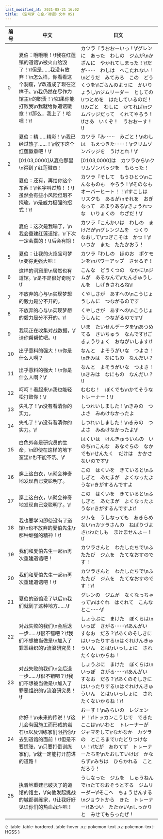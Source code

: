 ```yaml
---
last_modified_at: 2021-08-21 16:02
title: 《宝可梦 心金／魂银》文本 051
---
```

| 编号 | 中文 | 日文 |
| ---- | ---- | ---- |
| 0 | 夏伯：哦哦哦！\f我在红莲镇的道馆\n被火山给毁了！\f但是……我没有放弃！\n怎么样，你看看这个洞窟，\f改造成了现在这样子。\n我仍然在尽作为馆主\r的职责！\f如果你能打败我\n我就给你道馆徽章！\f那么，我上了！哈嘿！\f | カツラ『うおおーいっ！\fグレンに　あった　わしの　ジムが\nかざんに　やかれてしまった！\fだが⋯⋯　わしは　へこたれない！\nどうだ　みてみろ　この　どうくつを\fごらんのように　かいりょうし\nジムリーダー　としての\rつとめを　はたしているのだ！\fみごと　わしに　かてれば\nジムバッジだって　くれてやろう！\fさあ　いくぞ！　うおおーす！\f |
| 1 | 夏伯：精……精彩！\n我已经过热了……！\r收下这个红莲徽章吧！\f | カツラ『み⋯⋯　みごと！\nわしは　もえつきた⋯⋯！\rクリムゾンバッジを　うけとれ！\f |
| 2 | [0103,0000]从夏伯那里\n得到了红莲徽章！ | [0103,0000]は　カツラから\nクリムゾンバッジを　もらった！ |
| 3 | 夏伯：还有，再给你这个东西！\f名字叫过热！！\f虽然会有些小风险但瑕不掩瑜，\n是威力极强的招式！\f | カツラ『そして　もうひとつ\nこんなものも　やろう！\fそのなも　オーバーヒート！！\fすこしは　リスクも　あるが\nそれを　おぎなって　あまりある\rきょうれつな　いりょくの　わざだ！\f |
| 4 | 夏伯：这次是我输了，\n我会重建红莲道馆，\r下次一定会赢的！\f后会有期！ | カツラ『こんかいは　わしの　まけだが\nグレンジムを　つくり　なおして\rつぎこそは　かつ！\fいつか　また　たたかおう！ |
| 5 | 夏伯：让我的火焰宝可梦\n变得更强大吧！ | カツラ『わしの　ほのお　ポケモンを\nパワーアップ　させるぞ！ |
| 6 | 这样的洞窟里\n居然也有道馆。\r是不是很好奇呢？\f | こんな　どうくつの　なかに\nジムが　あるなんて\rたんきゅうしんを　しげきされるね\f |
| 7 | 不放弃的心与\n实现梦想的毅力是分不开的。 | くやしさが　あすへの\nこうじょうしんに　つながるのです |
| 8 | 不放弃的心与\n实现梦想的毅力是分不开的。\f | くやしさが　あすへの\nこうじょうしんに　つながるのです\f |
| 9 | 我现正在收集对战数据，\f请你帮帮忙吧。\f | いま　たいせんデータを\nあつめてる　さいちゅう　なんです\fごきょうりょく　おねがいします\f |
| 10 | 出乎意料的强大！\n你是什么人啊？ | なんと　よそうがいな　つよさ！\nきみは　なにもの　なんだい？ |
| 11 | 出乎意料的强大！\n你是什么人啊？\f | なんと　よそうがいな　つよさ！\nきみは　なにもの　なんだい？\f |
| 12 | 呵呵！看起来\n我也能轻松打败你！\f | むむむ！　ぼくでも\nかてそうな　トレーナー！\f |
| 13 | 失礼了！\n没有看清你的实力。 | しつれいしました！\nきみの　つよさ　みぬけなかったよ |
| 14 | 失礼了！\n没有看清你的实力。\f | しつれいしました！\nきみの　つよさ　みぬけなかったよ\f |
| 15 | 白色外套是研究员的生命，\n即使在这样的地下室里\r也不能不洗。\f | はくいは　けんきゅういんの　いのち\nこんな　あなぐらの　なかでも\rせんたく　だけは　かかさないのです\f |
| 16 | 穿上这白衣，\n就会神奇地发现自己变聪明了。 | この　はくいを　きていると\nふしぎと　あたまが　よくなったような\rきがするんですよ |
| 17 | 穿上这白衣，\n就会神奇地发现自己变聪明了。\f | この　はくいを　きていると\nふしぎと　あたまが　よくなったような\rきがするんですよ\f |
| 18 | 我也要学习即使没有了道馆\n也不放弃的夏伯先生\r那种顽强的精神！\f | ジムを　うしなっても　あきらめない\nカツラさんの　ねばりづよさ\rわたしも　まけませんよー！\f |
| 19 | 我们和夏伯先生一起\n再次重建道馆吧！ | カツラさんと　わたしたちで\nふたたび　ジムを　たてなおすのです！ |
| 20 | 我们和夏伯先生一起\n再次重建道馆吧！\f | カツラさんと　わたしたちで\nふたたび　ジムを　たてなおすのです！\f |
| 21 | 夏伯的道馆没了以后\n我们就到了这种地方……\f | グレンの　ジムが　なくなっちゃって\nはぐれ　はぐれて　こんなとこ⋯⋯\f |
| 22 | 对战失败的我们\n会后退一步……\f很不错吧？\f我们不想被当做是\n加入了罪恶组织的\r流浪研究员！ | しょうぶに　まけた　ぼくらは\nいっぽ　さがる⋯⋯\fあんがい　すなお　だろ？\fあくのそしきに　はいったりする\nはぐれけんきゅういん　とは\rいっしょに　されたくないからね！ |
| 23 | 对战失败的我们\n会后退一步……\f很不错吧？\f我们不想被当做是\n加入了罪恶组织的\r流浪研究员！\f | しょうぶに　まけた　ぼくらは\nいっぽ　さがる⋯⋯\fあんがい　すなお　だろ？\fあくのそしきに　はいったりする\nはぐれけんきゅういん　とは\rいっしょに　されたくないからね！\f |
| 24 | 你好！\n未来的传说！\f这儿会有因施工而形成的岩石\n以及训练家们阻挡你\r去到道馆的面前！\f但是不要慌张，\n只要打倒训练家们，\r就一定能打开前进的道路！ | おーす！\nみらいの　レジェンド！\fトッカンこうじで　できた　ここは\nいわと　トレーナーが　ジャマをして\rなかなか　カツラの　ところまで\rたどりつけない！\fだが　あわてず　トレーナーたちを\nたおしていけば　かならず\rみちは　ひらかれる　ことだろう！ |
| 25 | 执着地重建已破灭了的道馆的馆主，\f向他发起挑战的城都训练家，\f让我好好见识你们的热血战斗吧！ | うしなった　ジムを　しゅうねんで\nたてなおそうとする　ジムリーダー\fそこへ　ちょうせんする\nジョウトから　きた　トレーナー\fあつい　たたかい\nしっかりと　みせてもらったぜ！ |
{: .table .table-bordered .table-hover .xz-pokemon-text .xz-pokemon-text-HGSS }